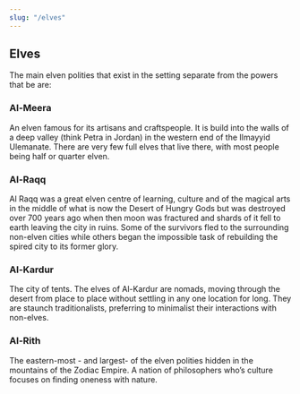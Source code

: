 ```yaml
---
slug: "/elves"
---
```


## Elves

The main elven polities that exist in the setting separate from the powers that be are:

### Al-Meera

An elven famous for its artisans and craftspeople. It is build into the walls of a deep valley (think Petra in Jordan) in the western end of the Ilmayyid Ulemanate. There are very few full elves that live there, with most people being half or quarter elven.

### Al-Raqq

Al Raqq was a great elven centre of learning, culture and of the magical arts in the middle of what is now the Desert of Hungry Gods but was destroyed over 700 years ago when then moon was fractured and shards of it fell to earth leaving the city in ruins. Some of the survivors fled to the surrounding non-elven cities while others began the impossible task of rebuilding the spired city to its former glory.

### Al-Kardur

The city of tents. The elves of Al-Kardur are nomads, moving through the desert from place to place without settling in any one location for long. They are staunch traditionalists, preferring to minimalist their interactions with non-elves.

### Al-Rith

The eastern-most - and largest- of the elven polities hidden in the mountains of the Zodiac Empire. A nation of philosophers who’s culture focuses on finding oneness with nature.
